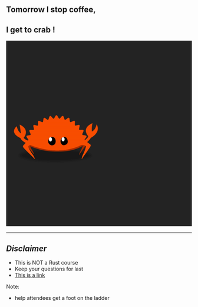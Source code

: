 ## Tomorrow I stop coffee,
## I get to crab !

![Ferris](/assets/img/ferris.gif)
<!-- .element: style="margin: -200px 0px -200px 0px; border: none;" -->

<!-- .element: style="overflow: hidden;" -->

---

## _Disclaimer_

* This is NOT a Rust course
* Keep your questions for last
* [This is a link](https://www.rust-lang.org/en-US/)

Note:
* help attendees get a foot on the ladder
